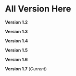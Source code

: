 # All Version Here
**Version 1.2**

**Version 1.3**

**Version 1.4** 

**Version 1.5**

**Version 1.6** 

**Version 1.7** (_Current_)
